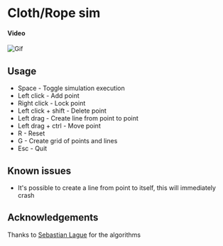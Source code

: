 # Cloth/Rope sim

#### Video
![Gif](https://github.com/raybritton/cloth-sim/blob/master/.github/cloth_sim.gif?raw=true)

## Usage

* Space - Toggle simulation execution
* Left click - Add point
* Right click - Lock point
* Left click + shift - Delete point
* Left drag - Create line from point to point
* Left drag + ctrl - Move point 
* R - Reset
* G - Create grid of points and lines
* Esc - Quit

## Known issues

* It's possible to create a line from point to itself, this will immediately crash

## Acknowledgements 

Thanks to [Sebastian Lague](https://www.patreon.com/SebastianLague) for the algorithms
